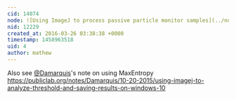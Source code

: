 ```yaml
---
cid: 14074
node: ![Using ImageJ to process passive particle monitor samples](../notes/mathew/09-19-2015/using-imagej-to-process-passive-particle-monitor-samples)
nid: 12229
created_at: 2016-03-26 03:38:38 +0000
timestamp: 1458963518
uid: 4
author: mathew
---
```


Also see [@Damarquis](/profile/Damarquis)'s note on using MaxEntropy
https://publiclab.org/notes/Damarquis/10-20-2015/using-imagej-to-analyze-threshold-and-saving-results-on-windows-10